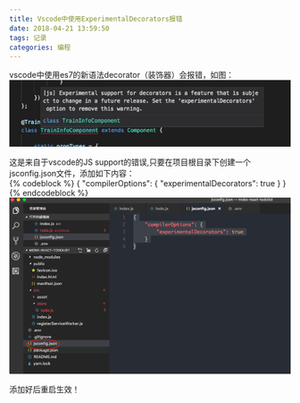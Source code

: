 ```yaml
---
title: Vscode中使用ExperimentalDecorators报错
date: 2018-04-21 13:59:50
tags: 记录
categories: 编程
---
```

vscode中使用es7的新语法decorator（装饰器）会报错，如图：  
![error](Vscode中使用ExperimentalDecorators报错/error.png)  
<!--more-->
这是来自于vscode的JS support的错误,只要在项目根目录下创建一个jsconfig.json文件，添加如下内容：  
{% codeblock %}
{
    "compilerOptions": {
        "experimentalDecorators": true
    }
}
{% endcodeblock %}  
![新建jsconfig.json文件](Vscode中使用ExperimentalDecorators报错/2.png)

添加好后重启生效！
